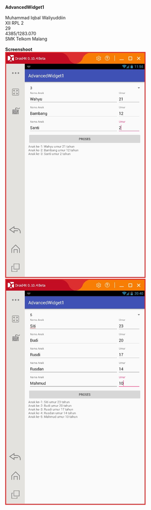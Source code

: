 <b>AdvancedWidget1</b>
<br><br>Muhammad Iqbal Waliyuddiin<br>XII RPL 2<br>29<br>4385/1283.070<br>SMK Telkom Malang
<br><br><b>Screenshoot</b><br>![Gambar](https://raw.githubusercontent.com/iqbalwaliyuddiin/AdvancedWidget1/master/1.jpg)
<br>![Gambar](https://raw.githubusercontent.com/iqbalwaliyuddiin/AdvancedWidget1/master/1.2.jpg)
